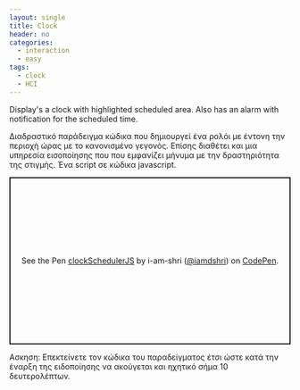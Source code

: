 ```yaml
---
layout: single
title: Clock
header: no
categories:
  - interaction
  - easy
tags:
  - clock
  - HCI
---
```


Display's a clock with highlighted scheduled area. Also has an alarm with notification for the scheduled time.

Διαδραστικό παράδειγμα κώδικα που δημιουργεί ένα ρολόι με έντονη την περιοχή ώρας με το κανονισμένο γεγονός. Επίσης διαθέτει και μια υπηρεσία εισοποίησης που που εμφανίζει μήνυμα με την δραστηριότητα της στιγμής. Ένα  script σε κώδικα javascript. 

<p class="codepen" data-height="300" data-default-tab="html,result" data-slug-hash="jXGPdP" data-pen-title="clockSchedulerJS" data-user="iamdshri" style="height: 300px; box-sizing: border-box; display: flex; align-items: center; justify-content: center; border: 2px solid; margin: 1em 0; padding: 1em;">
  <span>See the Pen <a href="https://codepen.io/iamdshri/pen/jXGPdP">
  clockSchedulerJS</a> by i-am-shri (<a href="https://codepen.io/iamdshri">@iamdshri</a>)
  on <a href="https://codepen.io">CodePen</a>.</span>
</p>
<script async src="https://public.codepenassets.com/embed/index.js"></script>



Ασκηση: Επεκτείνετε τον κώδικα του παραδείγματος έτσι ώστε κατά την έναρξη της ειδοποίησης να ακούγεται και ηχητικό σήμα 10 δευτερολέπτων.

